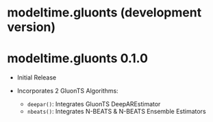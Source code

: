 # modeltime.gluonts (development version)



# modeltime.gluonts 0.1.0

* Initial Release
* Incorporates 2 GluonTS Algorithms:

    - `deepar()`: Integrates GluonTS DeepAREstimator
    - `nbeats()`: Integrates N-BEATS & N-BEATS Ensemble Estimators
